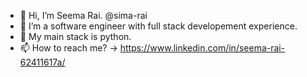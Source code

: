 - 👋 Hi, I’m Seema Rai. @sima-rai
- 👀 I’m a software engineer with full stack developement experience.
- 🌱 My main stack is python.
- 📫 How to reach me? -> https://www.linkedin.com/in/seema-rai-62411617a/

<!---
sima-rai/sima-rai is a ✨ special ✨ repository because its `README.md` (this file) appears on your GitHub profile.
You can click the Preview link to take a look at your changes.
--->
